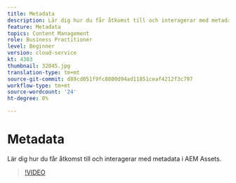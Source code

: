 ```yaml
---
title: Metadata
description: Lär dig hur du får åtkomst till och interagerar med metadata i AEM Assets.
feature: Metadata
topics: Content Management
role: Business Practitioner
level: Beginner
version: cloud-service
kt: 4303
thumbnail: 32045.jpg
translation-type: tm+mt
source-git-commit: d89cd051f9fc8800d94ad11851ceaf4212f3c797
workflow-type: tm+mt
source-wordcount: '24'
ht-degree: 0%

---
```



# Metadata

Lär dig hur du får åtkomst till och interagerar med metadata i AEM Assets.

>[!VIDEO](https://video.tv.adobe.com/v/32045/?quality=12&learn=on&hidetitle=true)